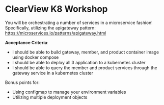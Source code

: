 # ClearView K8 Workshop

You will be orchestrating a number of services in a microservice fashion! Specifically, utilizing the apigateway pattern: https://microservices.io/patterns/apigateway.html

**Acceptance Criteria**:
- I should be able to build gateway, member, and product container image using docker compose
- I should be able to deploy all 3 application to a kubernetes cluster
- I should be able to query the member and product services through the gateway service in a kubernetes cluster

Bonus points for:
- Using configmap to manage your environment variables
- Utilizing multiple deployment objects